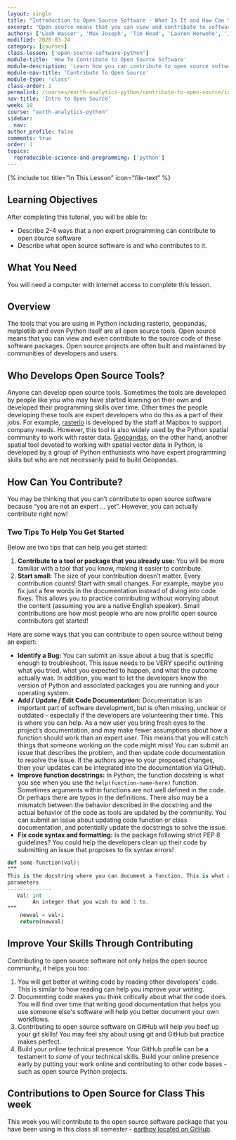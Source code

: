 ```yaml
---
layout: single
title: "Introduction to Open Source Software - What Is It and How Can You Help?"
excerpt: "Open source means that you can view and contribute to software code like packages you use in Python. Learn about the ways that you can contribute without being an expert progammer."
authors: ['Leah Wasser', 'Max Joseph', 'Tim Head', 'Lauren Herwehe', 'Jenny Palomino']
modified: 2020-03-24
category: [courses]
class-lesson: ['open-source-software-python']
module-title: 'How To Contribute to Open Source Software'
module-description: 'Learn how you can contribute to open source software.'
module-nav-title: 'Contribute To Open Source'
module-type: 'class'
class-order: 1
permalink: /courses/earth-analytics-python/contribute-to-open-source/intro-to-open-source-software-python/
nav-title: 'Intro to Open Source'
week: 10
course: "earth-analytics-python"
sidebar:
  nav:
author_profile: false
comments: true
order: 1
topics:
  reproducible-science-and-programming: ['python']
---
```


{% include toc title="In This Lesson" icon="file-text" %}

<div class='notice--success' markdown="1">

## <i class="fa fa-graduation-cap" aria-hidden="true"></i> Learning Objectives

After completing this tutorial, you will be able to:

* Describe 2-4 ways that a non expert programming can contribute to open source software
* Describe what open source software is and who contributes to it.

## <i class="fa fa-check-square-o fa-2" aria-hidden="true"></i> What You Need

You will need a computer with internet access to complete this lesson.
</div>


## Overview
The tools that you are using in Python including rasterio, geopandas, matplotlib and even Python itself are all open source tools. Open source means that you can view and even contribute to the source code of these software packages. Open source projects are often built and maintained by communities of developers and users.

## Who Develops Open Source Tools?

Anyone can develop open source tools. Sometimes the tools are developed by people like you who may have started learning on their own and developed their programming skills over time. Other times the people developing these tools are expert developers who do this as a part of their jobs. For example, <a href="https://github.com/mapbox/rasterio" target="_blank">rasterio</a> is developed by the staff at Mapbox to support company needs. However, this tool is also widely used by the Python spatial community to work with raster data. <a href="https://github.com/mapbox/rasterio" target="_blank">Geopandas</a>, on the other hand, another spatial tool devoted to working with spatial vector data in Python, is developed by a group of Python enthusiasts who have expert programming skills but who are not necessarily paid to build Geopandas.

## How Can You Contribute?
You may be thinking that you can’t contribute to open source software because “you are not an expert … yet”. However, you can actually contribute right now! 

### Two Tips To Help You Get Started

Below are two tips that can help you get started:
 
1. **Contribute to a tool or package that you already use:** You will be more familiar with a tool that you know, making it easier to contribute.  
2. **Start small:** The size of your contribution doesn’t matter. Every contribution counts! Start with small changes. For example, maybe you fix just a few words in the documentation instead of diving into code fixes. This allows you to practice contributing without worrying about the content (assuming you are a native English speaker). Small contributions are how most people who are now prolific open source contributors get started!

Here are some ways that you can contribute to open source without being an expert:

* **Identify a Bug:** You can submit an issue about a bug that is specific enough to troubleshoot. This issue needs to be VERY specific outlining what you tried, what you expected to happen, and what the outcome actually was. In addition, you want to let the developers know the version of Python and associated packages you are running and your operating system.
* **Add / Update / Edit Code Documentation:** Documentation is an important part of software development, but is often missing, unclear or outdated - especially if the developers are volunteering their time. This is where you can help. As a new user you bring fresh eyes to the project’s documentation, and may make fewer assumptions about how a function should work than an expert user. This means that you will catch things that someone working on the code might miss! You can submit an issue that describes the problem, and then update code documentation to resolve the issue. If the authors agree to your proposed changes, then your updates can be integrated into the documentation via GitHub. 
* **Improve function docstrings:** In Python, the function docstring is what you see when you use the `help(function-name-here)` function. Sometimes arguments within functions are not well defined in the code. Or perhaps there are typos in the definitions. There also may be a mismatch between the behavior described in the docstring and the actual behavior of the code as tools are updated by the community. You can submit an issue about updating code function or class documentation, and potentially update the docstrings to solve the issue.
* **Fix code syntax and formatting:** Is the package following strict PEP 8 guidelines? You could help the developers clean up their code by submitting an issue that proposes to fix syntax errors!

```python
def some-function(val):
“””
This is the docstring where you can document a function. This is what appears to describe the function when you type help(function-name) into the Python console.
parameters
--------------
   Val: int
        An integer that you wish to add 1 to.
“””
    newval = val+1
    return(newval)
```

## Improve Your Skills Through Contributing

Contributing to open source software not only helps the open source community, it helps you too:

1. You will get better at writing code by reading other developers' code. This is similar to how reading can help you improve your writing.
2. Documenting code makes you think critically about what the code does. You will find over time that writing good documentation that helps you use someone else's software will help you better document your own workflows.
3. Contributing to open source software on GitHub will help you beef up your git skills! You may feel shy about using git and GitHub but practice makes perfect.  
4. Build your online technical presence. Your GitHub profile can be a testament to *some* of your technical skills. Build your online presence early by putting your work online and contributing to other code bases - such as open source Python projects.

## Contributions to Open Source for Class This week
This week you will contribute to the open source software package that you have been using in this class all semester - <a href="https://www.github.com/earthlab/earthpy" target="_blank">earthpy located on GitHub</a>.

